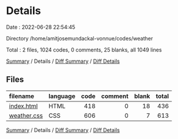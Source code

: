 # Details

Date : 2022-06-28 22:54:45

Directory /home/amitjosemundackal-vonnue/codes/weather

Total : 2 files,  1024 codes, 0 comments, 25 blanks, all 1049 lines

[Summary](results.md) / Details / [Diff Summary](diff.md) / [Diff Details](diff-details.md)

## Files
| filename | language | code | comment | blank | total |
| :--- | :--- | ---: | ---: | ---: | ---: |
| [index.html](/index.html) | HTML | 418 | 0 | 18 | 436 |
| [weather.css](/weather.css) | CSS | 606 | 0 | 7 | 613 |

[Summary](results.md) / Details / [Diff Summary](diff.md) / [Diff Details](diff-details.md)